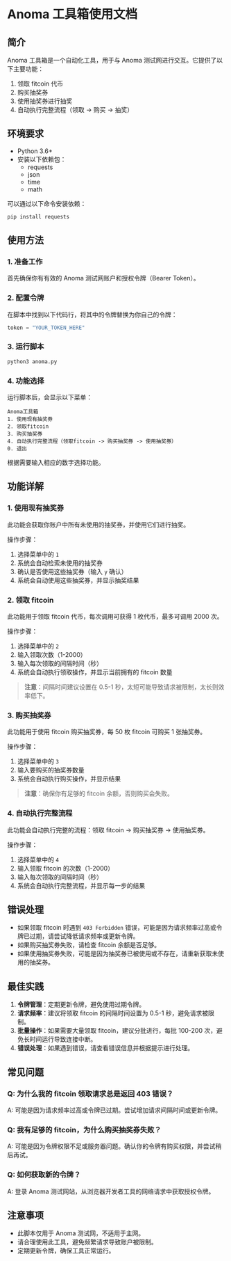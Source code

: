 # Anoma 工具箱使用文档

## 简介

Anoma 工具箱是一个自动化工具，用于与 Anoma 测试网进行交互。它提供了以下主要功能：

1. 领取 fitcoin 代币
2. 购买抽奖券
3. 使用抽奖券进行抽奖
4. 自动执行完整流程（领取 → 购买 → 抽奖）

## 环境要求

- Python 3.6+
- 安装以下依赖包：
  - requests
  - json
  - time
  - math

可以通过以下命令安装依赖：

```bash
pip install requests
```

## 使用方法

### 1. 准备工作

首先确保你有有效的 Anoma 测试网账户和授权令牌（Bearer Token）。

### 2. 配置令牌

在脚本中找到以下代码行，将其中的令牌替换为你自己的令牌：

```python
token = "YOUR_TOKEN_HERE"
```

### 3. 运行脚本

```bash
python3 anoma.py
```

### 4. 功能选择

运行脚本后，会显示以下菜单：

```
Anoma工具箱
1. 使用现有抽奖券
2. 领取fitcoin
3. 购买抽奖券
4. 自动执行完整流程（领取fitcoin -> 购买抽奖券 -> 使用抽奖券）
0. 退出
```

根据需要输入相应的数字选择功能。

## 功能详解

### 1. 使用现有抽奖券

此功能会获取你账户中所有未使用的抽奖券，并使用它们进行抽奖。

操作步骤：
1. 选择菜单中的 `1`
2. 系统会自动检索未使用的抽奖券
3. 确认是否使用这些抽奖券（输入 `y` 确认）
4. 系统会自动使用这些抽奖券，并显示抽奖结果

### 2. 领取 fitcoin

此功能用于领取 fitcoin 代币，每次调用可获得 1 枚代币，最多可调用 2000 次。

操作步骤：
1. 选择菜单中的 `2`
2. 输入领取次数（1-2000）
3. 输入每次领取的间隔时间（秒）
4. 系统会自动执行领取操作，并显示当前拥有的 fitcoin 数量

> **注意**：间隔时间建议设置在 0.5-1 秒，太短可能导致请求被限制，太长则效率低下。

### 3. 购买抽奖券

此功能用于使用 fitcoin 购买抽奖券，每 50 枚 fitcoin 可购买 1 张抽奖券。

操作步骤：
1. 选择菜单中的 `3`
2. 输入要购买的抽奖券数量
3. 系统会自动执行购买操作，并显示结果

> **注意**：确保你有足够的 fitcoin 余额，否则购买会失败。

### 4. 自动执行完整流程

此功能会自动执行完整的流程：领取 fitcoin → 购买抽奖券 → 使用抽奖券。

操作步骤：
1. 选择菜单中的 `4`
2. 输入领取 fitcoin 的次数（1-2000）
3. 输入每次领取的间隔时间（秒）
4. 系统会自动执行完整流程，并显示每一步的结果

## 错误处理

- 如果领取 fitcoin 时遇到 `403 Forbidden` 错误，可能是因为请求频率过高或令牌已过期，请尝试降低请求频率或更新令牌。
- 如果购买抽奖券失败，请检查 fitcoin 余额是否足够。
- 如果使用抽奖券失败，可能是因为抽奖券已被使用或不存在，请重新获取未使用的抽奖券。

## 最佳实践

1. **令牌管理**：定期更新令牌，避免使用过期令牌。
2. **请求频率**：建议将领取 fitcoin 的间隔时间设置为 0.5-1 秒，避免请求被限制。
3. **批量操作**：如果需要大量领取 fitcoin，建议分批进行，每批 100-200 次，避免长时间运行导致连接中断。
4. **错误处理**：如果遇到错误，请查看错误信息并根据提示进行处理。

## 常见问题

### Q: 为什么我的 fitcoin 领取请求总是返回 403 错误？
A: 可能是因为请求频率过高或令牌已过期。尝试增加请求间隔时间或更新令牌。

### Q: 我有足够的 fitcoin，为什么购买抽奖券失败？
A: 可能是因为令牌权限不足或服务器问题。确认你的令牌有购买权限，并尝试稍后再试。

### Q: 如何获取新的令牌？
A: 登录 Anoma 测试网站，从浏览器开发者工具的网络请求中获取授权令牌。

## 注意事项

- 此脚本仅用于 Anoma 测试网，不适用于主网。
- 请合理使用此工具，避免频繁请求导致账户被限制。
- 定期更新令牌，确保工具正常运行。 
